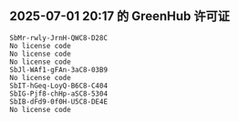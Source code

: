 ## 2025-07-01 20:17 的 GreenHub 许可证
```
SbMr-rwly-JrnH-QWC8-D28C
No license code
No license code
No license code
SbJl-WAf1-gFAn-3aC8-03B9
No license code
SbIT-hGeq-LoyQ-B6C8-C404
SbIG-Pjf8-chHp-aSC8-5304
SbIB-dFd9-0f0H-U5C8-DE4E
No license code
```
